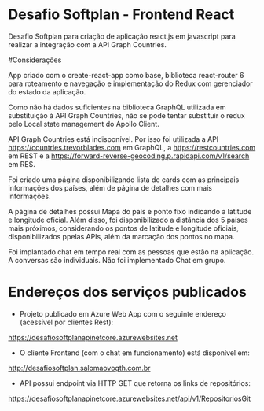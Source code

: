 # Desafio Softplan - Frontend React

Desafio Softplan para criação de aplicação react.js em javascript para realizar a integração com a API Graph Countries.

#Considerações

App criado com o create-react-app como base, biblioteca react-router 6 para roteamento e navegação e implementação do Redux com gerenciador do estado da aplicação.

Como não há dados suficientes na biblioteca GraphQL utilizada em substituição à API Graph Countries, não se pode tentar substituir o redux pelo Local state management do Apollo Client.

API Graph Countries está indisponível. Por isso foi utilizada a API https://countries.trevorblades.com em GraphQL, a https://restcountries.com em REST e a  https://forward-reverse-geocoding.p.rapidapi.com/v1/search em RES.

Foi criado uma página disponibilizando lista de cards com as principais informações dos países, além de página de detalhes com mais informações.

A página de detalhes possui Mapa do país e ponto fixo indicando a latitude e longitude oficial. Além disso, foi disponibilizado a distância dos 5 países mais próximos, considerando os pontos de latitude e longitude oficiais, disponibilizados ppelas APIs, além da marcação dos pontos no mapa.

Foi implantado chat em tempo real com as pessoas que estão na aplicação. A conversas são individuais. Não foi implementado Chat em grupo.

# Endereços dos serviços publicados

- Projeto publicado em Azure Web App com o seguinte endereço (acessível por clientes Rest):
 
https://desafiosoftplanapinetcore.azurewebsites.net
 
 
- O cliente Frontend (com o chat em funcionamento) está disponível em:
 
http://desafiosoftplan.salomaovogth.com.br

- API possui endpoint via HTTP GET que retorna os links de repositórios:

https://desafiosoftplanapinetcore.azurewebsites.net/api/v1/RepositoriosGit
